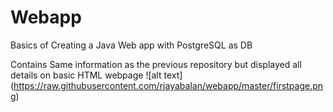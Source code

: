 # Webapp
Basics of Creating a Java Web app with PostgreSQL as DB

Contains Same information as the previous repository but displayed all details on basic HTML webpage
![alt text] (https://raw.githubusercontent.com/rjayabalan/webapp/master/firstpage.png)
